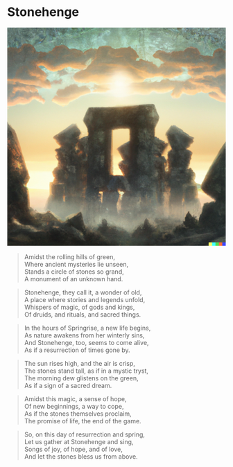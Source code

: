 # Stonehenge

![Stonehenge](images/stonehenge.png)

>Amidst the rolling hills of green,   
Where ancient mysteries lie unseen,  
Stands a circle of stones so grand,  
A monument of an unknown hand.

>Stonehenge, they call it, a wonder of old,  
A place where stories and legends unfold,  
Whispers of magic, of gods and kings,  
Of druids, and rituals, and sacred things.

>In the hours of Springrise, a new life begins,  
As nature awakens from her winterly sins,  
And Stonehenge, too, seems to come alive,  
As if a resurrection of times gone by.

>The sun rises high, and the air is crisp,  
The stones stand tall, as if in a mystic tryst,  
The morning dew glistens on the green,  
As if a sign of a sacred dream.

>Amidst this magic, a sense of hope,  
Of new beginnings, a way to cope,  
As if the stones themselves proclaim,  
The promise of life, the end of the game.

>So, on this day of resurrection and spring,  
Let us gather at Stonehenge and sing,  
Songs of joy, of hope, and of love,  
And let the stones bless us from above.
